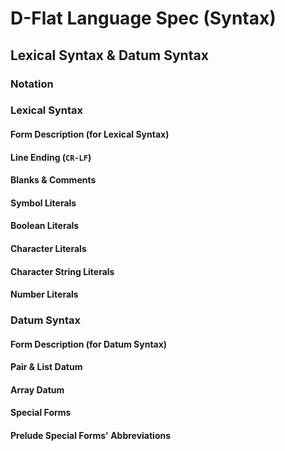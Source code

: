 # D-Flat Language Spec (Syntax)

## Lexical Syntax & Datum Syntax

### Notation

### Lexical Syntax

#### Form Description (for Lexical Syntax)

#### Line Ending (`CR-LF`)

#### Blanks & Comments

#### Symbol Literals

#### Boolean Literals

#### Character Literals

#### Character String Literals

#### Number Literals

### Datum Syntax

#### Form Description (for Datum Syntax)

#### Pair & List Datum

#### Array Datum

#### Special Forms

#### Prelude Special Forms' Abbreviations
